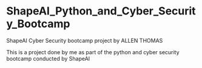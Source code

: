 # ShapeAI_Python_and_Cyber_Security_Bootcamp
ShapeAI Cyber Security bootcamp project by ALLEN THOMAS

This is a project done by me as part of the python and cyber security bootcamp conducted by ShapeAI 
